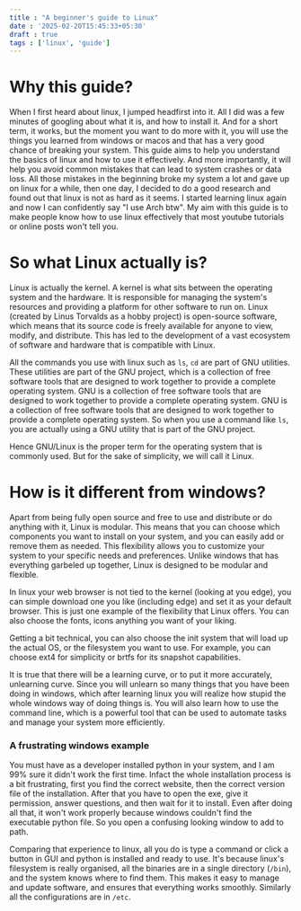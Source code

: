 ```yaml
---
title : "A beginner's guide to Linux"
date : '2025-02-20T15:45:33+05:30'
draft : true
tags : ['linux', 'guide']
---
```


# Why this guide?
When I first heard about linux, I jumped headfirst into it. All I did was a few minutes of googling about what it is, and how to install it. And for a short term, it works, but the moment you want to do more with it, you will use the things you learned from windows or macos and that has a very good chance of breaking your system. This guide aims to help you understand the basics of linux and how to use it effectively. And more importantly, it will help you avoid common mistakes that can lead to system crashes or data loss. All those mistakes in the beginning broke my system a lot and gave up on linux for a while, then one day, I decided to do a good research and found out that linux is not as hard as it seems. I started learning linux again and now I can confidently say "I use Arch btw". My aim with this guide is to make people know how to use linux effectively that most youtube tutorials or online posts won't tell you.

# So what Linux actually is?
Linux is actually the kernel. A kernel is what sits between the operating system and the hardware. It is responsible for managing the system's resources and providing a platform for other software to run on. Linux (created by Linus Torvalds as a hobby project) is open-source software, which means that its source code is freely available for anyone to view, modify, and distribute. This has led to the development of a vast ecosystem of software and hardware that is compatible with Linux.

All the commands you use with linux such as `ls`, `cd` are part of GNU utilities. These utilities are part of the GNU project, which is a collection of free software tools that are designed to work together to provide a complete operating system. GNU is a collection of free software tools that are designed to work together to provide a complete operating system. GNU is a collection of free software tools that are designed to work together to provide a complete operating system. So when you use a command like `ls`, you are actually using a GNU utility that is part of the GNU project.

Hence GNU/Linux is the proper term for the operating system that is commonly used. But for the sake of simplicity, we will call it Linux.

# How is it different from windows?
Apart from being fully open source and free to use and distribute or do anything with it, Linux is modular. This means that you can choose which components you want to install on your system, and you can easily add or remove them as needed. This flexibility allows you to customize your system to your specific needs and preferences. Unlike windows that has everything garbeled up together, Linux is designed to be modular and flexible.

In linux your web browser is not tied to the kernel (looking at you edge), you can simple download one you like (including edge) and set it as your default browser. This is just one example of the flexibility that Linux offers. You can also choose the fonts, icons anything you want of your liking.

Getting a bit technical, you can also choose the init system that will load up the actual OS, or the filesystem you want to use. For example, you can choose ext4 for simplicity or brtfs for its snapshot capabilities.

It is true that there will be a learning curve, or to put it more accurately, unlearning curve. Since you will unlearn so many things that you have been doing in windows, which after learning linux you will realize how stupid the whole windows way of doing things is.  You will also learn how to use the command line, which is a powerful tool that can be used to automate tasks and manage your system more efficiently.

### A frustrating windows example
You must have as a developer installed python in your system, and I am 99% sure it didn't work the first time. Infact the whole installation process is a bit frustrating, first you find the correct website, then the correct version file of the installation. After that you have to open the exe, give it permission, answer questions, and then wait for it to install. Even after doing all that, it won't work properly because windows couldn't find the executable python file. So you open a confusing looking window to add to path.

Comparing that experience to linux, all you do is type a command or click a button in GUI and python is installed and ready to use. It's because linux's filesystem is really organised, all the binaries are in a single directory (`/bin`), and the system knows where to find them. This makes it easy to manage and update software, and ensures that everything works smoothly. Similarly all the configurations are in `/etc`.
